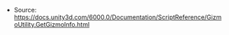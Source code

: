 * Source: https://docs.unity3d.com/6000.0/Documentation/ScriptReference/GizmoUtility.GetGizmoInfo.html


